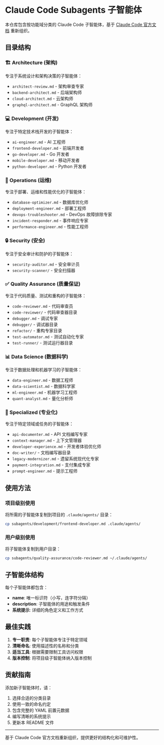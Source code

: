 # Claude Code Subagents 子智能体

本仓库包含按功能域分类的 Claude Code 子智能体，基于 [Claude Code 官方文档](https://docs.anthropic.com/en/docs/claude-code/sub-agents) 重新组织。

## 目录结构

### 🏗️ Architecture (架构)
专注于系统设计和架构决策的子智能体：
- `architect-review.md` - 架构审查专家
- `backend-architect.md` - 后端架构师
- `cloud-architect.md` - 云架构师  
- `graphql-architect.md` - GraphQL 架构师

### 💻 Development (开发)
专注于特定技术栈开发的子智能体：
- `ai-engineer.md` - AI 工程师
- `frontend-developer.md` - 前端开发者
- `go-developer.md` - Go 开发者
- `mobile-developer.md` - 移动开发者
- `python-developer.md` - Python 开发者

### 🚀 Operations (运维)
专注于部署、运维和性能优化的子智能体：
- `database-optimizer.md` - 数据库优化师
- `deployment-engineer.md` - 部署工程师
- `devops-troubleshooter.md` - DevOps 故障排除专家
- `incident-responder.md` - 事件响应专家
- `performance-engineer.md` - 性能工程师

### 🔒 Security (安全)
专注于安全审计和防护的子智能体：
- `security-auditor.md` - 安全审计员
- `security-scanner/` - 安全扫描器

### ✅ Quality Assurance (质量保证)
专注于代码质量、测试和重构的子智能体：
- `code-reviewer.md` - 代码审查员
- `code-reviewer/` - 代码审查器目录
- `debugger.md` - 调试专家
- `debugger/` - 调试器目录
- `refactor/` - 重构专家目录
- `test-automator.md` - 测试自动化专家
- `test-runner/` - 测试运行器目录

### 📊 Data Science (数据科学)
专注于数据处理和机器学习的子智能体：
- `data-engineer.md` - 数据工程师
- `data-scientist.md` - 数据科学家
- `ml-engineer.md` - 机器学习工程师
- `quant-analyst.md` - 量化分析师

### 🔧 Specialized (专业化)
专注于特定领域或任务的子智能体：
- `api-documenter.md` - API 文档编写专家
- `context-manager.md` - 上下文管理器
- `developer-experience.md` - 开发者体验优化师
- `doc-writer/` - 文档编写器目录
- `legacy-modernizer.md` - 遗留系统现代化专家
- `payment-integration.md` - 支付集成专家
- `prompt-engineer.md` - 提示工程师

## 使用方法

### 项目级别使用
将所需的子智能体复制到项目的 `.claude/agents/` 目录：
```bash
cp subagents/development/frontend-developer.md .claude/agents/
```

### 用户级别使用
将子智能体复制到用户目录：
```bash
cp subagents/quality-assurance/code-reviewer.md ~/.claude/agents/
```

## 子智能体结构

每个子智能体都包含：
- **name**: 唯一标识符（小写，连字符分隔）
- **description**: 子智能体的用途和触发条件
- **系统提示**: 详细的角色定义和工作方式

## 最佳实践

1. **专一职责**: 每个子智能体专注于特定领域
2. **清晰命名**: 使用描述性的名称和分类
3. **适当工具**: 根据需要限制工具访问权限
4. **版本控制**: 将项目级子智能体纳入版本控制

## 贡献指南

添加新子智能体时，请：
1. 选择合适的分类目录
2. 使用一致的命名约定
3. 包含完整的 YAML 前置元数据
4. 编写清晰的系统提示
5. 更新本 README 文件

---

基于 Claude Code 官方文档重新组织，提供更好的结构化和可维护性。